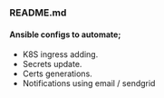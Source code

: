 ### README.md 



#### Ansible configs to automate;
* K8S ingress adding.
* Secrets update.
* Certs generations.
* Notifications using email / sendgrid

